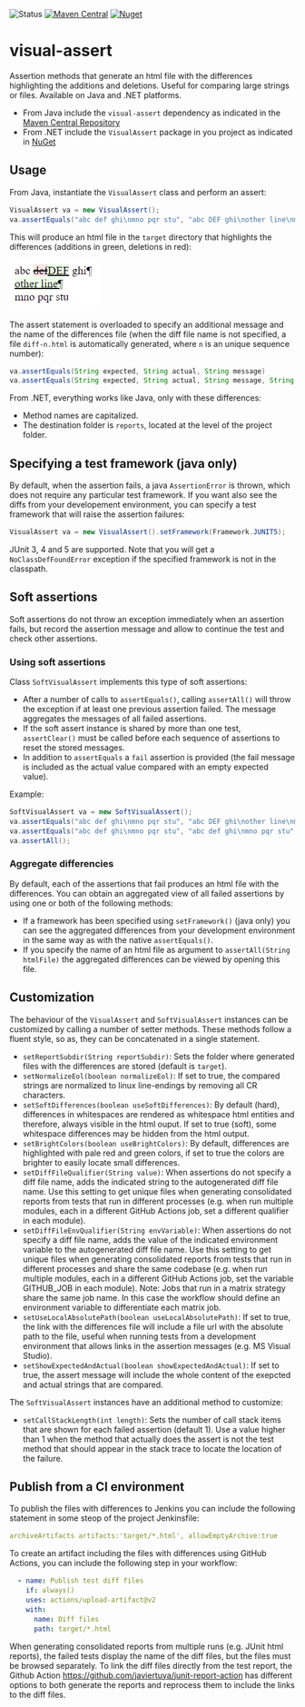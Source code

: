 ![Status](https://github.com/javiertuya/visual-assert/actions/workflows/test.yml/badge.svg)
[![Maven Central](https://img.shields.io/maven-central/v/io.github.javiertuya/visual-assert)](https://central.sonatype.com/artifact/io.github.javiertuya/visual-assert)
[![Nuget](https://img.shields.io/nuget/v/VisualAssert)](https://www.nuget.org/packages/VisualAssert/)

# visual-assert

Assertion methods that generate an html file with the differences highlighting the additions and deletions. 
Useful for comparing large strings or files.
Available on Java and .NET platforms.

- From Java include the `visual-assert` dependency as indicated in the 
  [Maven Central Repository](https://central.sonatype.com/artifact/io.github.javiertuya/visual-assert)
- From .NET include the `VisualAssert` package in you project as indicated in 
  [NuGet](https://www.nuget.org/packages/VisualAssert/)

## Usage

From Java, instantiate the `VisualAssert` class and perform an assert:

```java
VisualAssert va = new VisualAssert();
va.assertEquals("abc def ghi\nmno pqr stu", "abc DEF ghi\nother line\nmno pqr stu");
```

This will produce an html file in the `target` directory that highlights the differences (additions in green, deletions in red):

![diff-example](docs/diff-file-example.png "Diff example")

The assert statement is overloaded to specify an additional message and the name of the differences file 
(when the diff file name is not specified, a file `diff-n.html` is automatically generated, where `n` is an
unique sequence number):

```java
va.assertEquals(String expected, String actual, String message)
va.assertEquals(String expected, String actual, String message, String fileName)
```

From .NET, everything works like Java, only with these differences:

- Method names are capitalized.
- The destination folder is `reports`, located at the level of the project folder.

## Specifying a test framework (java only)

By default, when the assertion fails, a java `AssertionError` is thrown,
which does not require any particular test framework.
If you want also see the diffs from your developement environment, 
you can specify a test framework that will raise the assertion failures:

```java
VisualAssert va = new VisualAssert().setFramework(Framework.JUNIT5);
```

JUnit 3, 4 and 5 are supported. Note that you will get a `NoClassDefFoundError` exception
if the specified framework is not in the classpath.

## Soft assertions

Soft assertions do not throw an exception immediately when an assertion fails, 
but record the assertion message and allow to continue the test and check other assertions.

### Using soft assertions

Class `SoftVisualAssert` implements this type of soft assertions:
- After a number of calls to `assertEquals()`, calling `assertAll()` will throw the exception 
  if at least one previous assertion failed. The message aggregates the messages of all failed assertions.
- If the soft assert instance is shared by more than one test, `assertClear()` must be called
  before each sequence of assertions to reset the stored messages.
- In addition to `assertEquals` a `fail` assertion is provided (the fail message is included
  as the actual value compared with an empty expected value).

Example:

```java
SoftVisualAssert va = new SoftVisualAssert();
va.assertEquals("abc def ghi\nmno pqr stu", "abc DEF ghi\nother line\nmno pqr stu", "this will fail");
va.assertEquals("abc def ghi\nmno pqr stu", "abc def ghi\nmno pqr stu", "this does not fail")
va.assertAll();
```

### Aggregate differencies

By default, each of the assertions that fail produces an html file with the differences.
You can obtain an aggregated view of all failed assertions by using one or both of the
following methods:

- If a framework has been specified using `setFramework()` (java only) you can see the aggregated differences 
  from your development environment in the same way as with the native `assertEquals()`.
- If you specify the name of an html file as argument to `assertAll(String htmlFile)`
  the aggregated differences can be viewed by opening this file. 

## Customization

The behaviour of the `VisualAssert` and `SoftVisualAssert` instances can be customized by calling a number of setter methods. 
These methods follow a fluent style, so as, they can be concatenated in a single statement.

- `setReportSubdir(String reportSubdir)`: Sets the folder where generated files with the differences are stored (default is `target`).
- `setNormalizeEol(boolean normalizeEol)`: If set to true, the compared strings are normalized to linux line-endings by removing all CR characters.
- `setSoftDifferences(boolean useSoftDifferences)`: By default (hard), differences in whitespaces are rendered as whitespace html entities and therefore, always visible in the html ouput.
If set to true (soft), some whitespace differences may be hidden from the html output.
- `setBrightColors(boolean useBrightColors)`: By default, differences are highlighted with pale red and green colors,
  if set to true the colors are brighter to easily locate small differences.
- `setDiffFileQualifier(String value)`: When assertions do not specify a diff file name, adds the indicated string to 
  the autogenerated diff file name.
  Use this setting to get unique files when generating consolidated reports
  from tests that run in different processes 
  (e.g. when run multiple modules, each in a different GitHub Actions job,
  set a different qualifier in each module). 
- `setDiffFileEnvQualifier(String envVariable)`: When assertions do not specify a diff file name, adds the value of the
  indicated environment variable to the autogenerated diff file name.
  Use this setting to get unique files when generating consolidated reports
  from tests that run in different processes and share the same codebase
  (e.g. when run multiple modules, each in a different GitHub Actions job,
  set the variable GITHUB_JOB in each module).
  Note: Jobs that run in a matrix strategy share the same job name.
  In this case the workflow should define an environment variable 
  to differentiate each matrix job. 
- `setUseLocalAbsolutePath(boolean useLocalAbsolutePath)`: If set to true, the link with the differences file will include a file url with the absolute path to the file,
  useful when running tests from a development environment that allows links in the assertion messages (e.g. MS Visual Studio).
- `setShowExpectedAndActual(boolean showExpectedAndActual)`: If set to true, the assert message will include the whole content of the exepcted and actual strings that are compared.

The `SoftVisualAssert` instances have an additional method to customize:
- `setCallStackLength(int length)`: 
  Sets the number of call stack items that are shown for each failed assertion (default 1).
  Use a value higher than 1 when the method that actually does the assert is not the test method
  that should appear in the stack trace to locate the location of the failure.

## Publish from a CI environment

To publish the files with differences to Jenkins you can include the following statement in some steop of the project Jenkinsfile:

```yaml
archiveArtifacts artifacts:'target/*.html', allowEmptyArchive:true
```

To create an artifact including the files with differences using GitHub Actions, you can include the following step in your workflow:

```yaml
  - name: Publish test diff files
    if: always()
    uses: actions/upload-artifact@v2
    with:
      name: Diff files
      path: target/*.html
```

When generating consolidated reports from multiple runs
(e.g. JUnit html reports), the failed tests display the name of the diff files,
but the files must be browsed separately.
To link the diff files directly from the test report, the Github Action https://github.com/javiertuya/junit-report-action
has different options to both generate the reports and reprocess them to include the links to the diff files.
